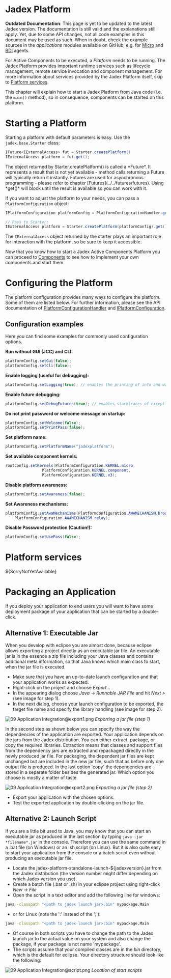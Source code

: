 # Jadex Platform

**Outdated Documentation**: This page is yet to be updated to the latest Jadex version. The documentation is still valid and the explanations still apply. Yet, due to some API changes, not all code examples in this document may be used as such. When in doubt, check the example sources in the *applications* modules available on GitHub, e.g. for [Micro](https://github.com/actoron/jadex/tree/master/applications/micro/src/main/java/jadex/micro) and [BDI](https://github.com/actoron/jadex/tree/master/applications/bdiv3/src/main/java/jadex/bdiv3) agents.

For Active Components to be executed, a *Platform* needs to be running.
The Jadex Platform provides important runtime services such as lifecycle management, remote service invocation and component management. For more information about services provided by the Jadex Platform itself, skip to [Platform services](#platform-services).

This chapter will explain how to start a Jadex Platform from Java code (i.e. the ```main()``` method), so in consequence, components can be started on this platform.

# Starting a Platform

Starting a platform with default parameters is easy. Use the ```jadex.base.Starter``` class:

```java
IFuture<IExternalAccess> fut = Starter.createPlatform()
IExternalAccess platform = fut.get();
```

<x-hint title="Futures">
The object returned by Starter.createPlatform() is called a *Future*.
It represents a result that is not yet available - method calls returning a Future will typically return it instantly.
Futures are used for asynchronous programming - please refer to chapter [Futures](../../futures/futures).
Using *get()* will block until the result is available so you can work with it.
</x-hint>

If you want to adjust the platform to your needs, you can pass a ```PlatformConfiguration``` object:

```java
IPlatformConfiguration platformConfig = PlatformConfigurationHandler.getDefault();

// Pass to Starter:
IExternalAccess platform = Starter.createPlatform(platformConfig).get();
```

The ```IExternalAccess``` object returned by the starter plays an important role for interaction with the platform, so be sure to keep it accessible.

Now that you know how to start a Jadex Active Components Platform you can proceed to [Components](../components/components.md) to see how to implement your own components and start them.

# Configuring the Platform

The platform configuration provides many ways to configure the platform. Some of them are listed below. For further information, please see the API documentation of [PlatformConfigurationHandler](https://www.activecomponents.org/forward.html?type=javadoc&path=jadex/base/PlatformConfigurationHandler.html) and [IPlatformConfiguration](https://www.activecomponents.org/forward.html?type=javadoc&path=jadex/base/IPlatformConfiguration.html).

## Configuration examples

Here you can find some examples for commonly used configuration options.

**Run without GUI (JCC) and CLI:**

```java
platformConfig.setGui(false);
platformConfig.setCli(false);
```

**Enable logging (useful for debugging):**

```java
platformConfig.setLogging(true); // enables the printing of info and warning messages in addition to severe messages.
```

**Enable future debugging:**

```java
platformConfig.setDebugFutures(true); // enables stacktraces of exceptions
```

**Do not print password or welcome message on startup:**

```java
platformConfig.setWelcome(false);
platformConfig.setPrintPass(false);
```

**Set platform name:**

```java
platformConfig.setPlatformName("jadexplatform");
```

**Set available component kernels:**

```java
rootConfig.setKernels(PlatformConfiguration.KERNEL.micro,
                PlatformConfiguration.KERNEL.component,
                PlatformConfiguration.KERNEL.v3);
```

**Disable platform awareness:**

```java
platformConfig.setAwareness(false);
```

**Set Awareness mechanisms:**

```java
platformConfig.setAwaMechanisms(PlatformConfiguration.AWAMECHANISM.broadcast,
    PlatformConfiguration.AWAMECHANISM.relay);
```

**Disable Password protection (Caution!):**

```java
platformConfig.setUsePass(false);
```

# Platform services

${SorryNotYetAvailable}
<!--TODO: List of all services a default platform provides. -->

# Packaging an Application

If you deploy your application to end users you will want to have some deployment package of your application that can be started by a double-click.

## Alternative 1: Executable Jar

When you develop with eclipse you are almost done, because eclipse allows exporting a project directly as an executable jar file. An executable jar is in the essence a zip file including your Java classes and contains additional meta information, so that Java knows which main class to start, when the jar file is executed.

- Make sure that you have an up-to-date launch configuration and that your application works as expected.
- Right-click on the project and choose *Export...*
- In the appearing dialog choose *Java -> Runnable JAR File* and hit *Next >* (see image for step 1).
- In the next dialog, choose your launch configuration to be exported, the target file name and specify the library handling (see image for step 2).

![09 Application Integration@export1.png](export1.png)
*Exporting a jar file (step 1)*

In the second step as shown below you can specify the way the dependencies of the application are exported. Your application depends on the jars from the Jadex distribution. You can either extract, package, or copy the required libraries. Extraction means that classes and support files from the dependency jars are extracted and repackaged directly in the newly produced jar file. For packaging, the dependent jar files are kept unchanged but are included in the new jar file, such that as before only one output file is produced. In the last option 'copy' the dependencies are stored in a separate folder besides the generated jar. Which option you choose is mostly a matter of taste.

![09 Application Integration@export2.png](export2.png)
*Exporting a jar file (step 2)*

- Export your application with the chosen options.
- Test the exported application by double-clicking on the jar file.

## Alternative 2: Launch Script

If you are a little bit used to Java, you may know that you can start an executable jar as produced in the last section by typing `java -jar *filename*.jar` in the console. Therefore you can use the same command in a .bat file (on Windows) or an .sh script (on Linux). But it is also quite easy to start your application from the console or a batch script even without producing an executable jar file.

- Locate the jadex-platform-standalone-launch-${jadexversion}.jar from the Jadex distribution (the version number might differ depending on which Jadex version you use).
- Create a batch file (.bat or .sh) in your eclipse project using right-click *New -> File*
- Open the script in a text editor and add the following line for windows:

```bat
java -classpath "<path to jadex launch jar>;bin" mypackage.Main
```

- or for Linux (note the ':' instead of the ';'):

```bash
java -classpath "<path to jadex launch jar>:bin" mypackage.Main
```

- Of course in both scripts you have to change the path to the Jadex launch jar to the actual value on your system and also change the package, if your package is not name 'mypackage'.
- The scripts assume that your compiled classes are in the *bin* directory, which is the default for eclipse. Your directory structure should look like the following:

![09 Application Integration@script.png](script.png)
*Location of start scripts*
